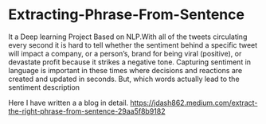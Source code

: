 # Extracting-Phrase-From-Sentence
It a Deep learning Project Based on NLP.With all of the tweets circulating every second it is hard to tell whether the sentiment behind a specific tweet will impact a company, or a person’s, brand for being viral (positive), or devastate profit because it strikes a negative tone. Capturing sentiment in language is important in these times where decisions and reactions are created and updated in seconds. But, which words actually lead to the sentiment description

Here I have written a a blog in detail. 
https://jdash862.medium.com/extract-the-right-phrase-from-sentence-29aa5f8b9182


